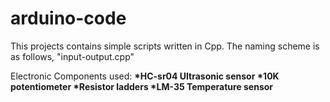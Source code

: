 # arduino-code
This projects contains simple scripts written in Cpp.
The naming scheme is as follows, "input-output.cpp"

Electronic Components used:
  <b>*HC-sr04 Ultrasonic sensor
  <b>*10K potentiometer
  <b>*Resistor ladders
  <b>*LM-35 Temperature sensor

